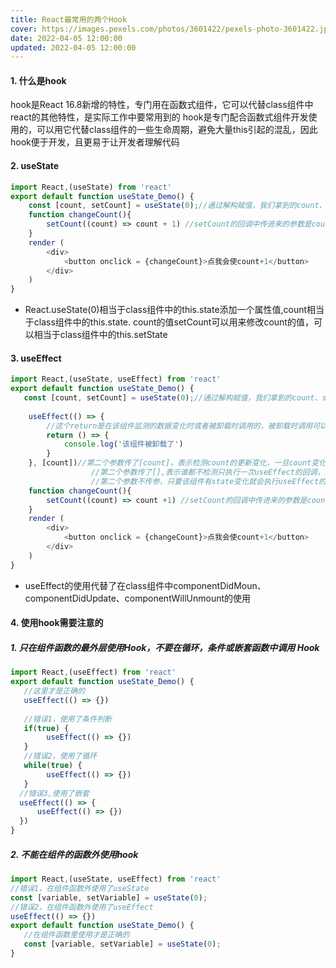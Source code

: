 ```yaml
---
title: React最常用的两个Hook
cover: https://images.pexels.com/photos/3601422/pexels-photo-3601422.jpeg
date: 2022-04-05 12:00:00
updated: 2022-04-05 12:00:00
---
```

#### 1. 什么是hook
hook是React 16.8新增的特性，专门用在函数式组件，它可以代替class组件中react的其他特性，是实际工作中要常用到的
hook是专门配合函数式组件开发使用的，可以用它代替class组件的一些生命周期，避免大量this引起的混乱，因此hook便于开发，且更易于让开发者理解代码

#### 2. useState
```javascript
import React,(useState) from 'react'
export default function useState_Demo() {
    const [count, setCount] = useState(0);//通过解构赋值，我们拿到的count、setCount
    function changeCount(){
        setCount((count) => count + 1) //setCount的回调中传进来的参数是count
    }
    render (
        <div> 
            <button onclick = {changeCount}>点我会使count+1</button>
        </div>
    )
}
```
- React.useState(0)相当于class组件中的this.state添加一个属性值,count相当于class组件中的this.state. count的值setCount可以用来修改count的值，可以相当于class组件中的this.setState

#### 3. useEffect
```javascript
import React,(useState, useEffect) from 'react'
export default function useState_Demo() {
   const [count, setCount] = useState(0);//通过解构赋值，我们拿到的count、setCount
    
    useEffect(() => {
        //这个return是在该组件监测的数据变化时或者被卸载时调用的，被卸载时调用可以相当于componentWillUnmount钩子 
        return () => {
            console.log('该组件被卸载了')
        }
    }, [count])//第二个参数传了[count]，表示检测count的更新变化，一旦count变化就会再次执行useEffect的回调
                  //第二个参数传了[],表示谁都不检测只执行一次useEffect的回调，相当于componentDidMount钩子
                  //第二个参数不传参，只要该组件有state变化就会执行useEffect的回调，相当于componentDidUpdate钩子
    function changeCount(){
        setCount((count) => count +1) //setCount的回调中传进来的参数是count
    }
    render (
        <div> 
            <button onclick = {changeCount}>点我会使count+1</button>
        </div>
    )
}
```
- useEffect的使用代替了在class组件中componentDidMoun、componentDidUpdate、componentWillUnmount的使用

#### 4. 使用hook需要注意的
##### 1. 只在组件函数的最外层使用Hook，不要在循环，条件或嵌套函数中调用 Hook
```javascript
import React,(useEffect) from 'react'
export default function useState_Demo() {
   //这里才是正确的
   useEffect(() => {})
    
   //错误1，使用了条件判断
   if(true) {
        useEffect(() => {})
   }
   //错误2，使用了循环
   while(true) {
        useEffect(() => {})
   }
  //错误3,使用了嵌套
  useEffect(() => {
      useEffect(() => {})
  })
}
```
##### 2. 不能在组件的函数外使用hook
```javascript
import React,(useState, useEffect) from 'react'
//错误1，在组件函数外使用了useState
const [variable, setVariable] = useState(0);
//错误2，在组件函数外使用了useEffect
useEffect(() => {})
export default function useState_Demo() {
   //在组件函数里使用才是正确的
   const [variable, setVariable] = useState(0);
}
```